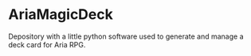 # AriaMagicDeck
Depository with a little python software used to generate and manage a deck card for Aria RPG.
